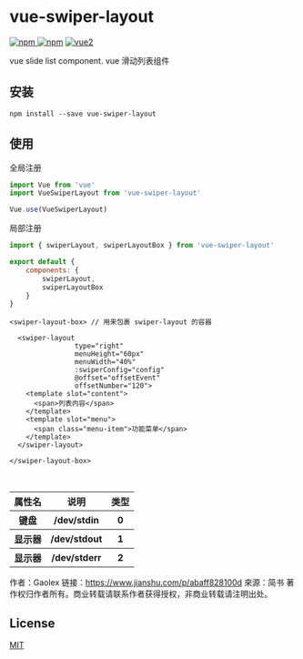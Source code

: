 # vue-swiper-layout

[![npm](https://img.shields.io/npm/v/vue-swiper-layout.svg) ![npm](https://img.shields.io/npm/dm/vue-swiper-layout.svg)](https://www.npmjs.com/package/vue-swiper-layout)
[![vue2](https://img.shields.io/badge/vue-2.x-brightgreen.svg)](https://vuejs.org/)

vue slide list component. vue 滑动列表组件


## 安装

```
npm install --save vue-swiper-layout
```

## 使用

全局注册  

```javascript
import Vue from 'vue'
import VueSwiperLayout from 'vue-swiper-layout'

Vue.use(VueSwiperLayout)
```

局部注册

```javascript
import { swiperLayout, swiperLayoutBox } from 'vue-swiper-layout'

export default {
    components: {
        swiperLayout,
        swiperLayoutBox
    }
}

```

```vue
<swiper-layout-box> // 用来包裹 swiper-layout 的容器
    
  <swiper-layout
                type="right" 
                menuHeight="60px" 
                menuWidth="40%"
                :swiperConfig="config"
                @offset="offsetEvent"
                offsetNumber="120">
    <template slot="content">
      <span>列表内容</span>
    </template>
    <template slot="menu">
      <span class="menu-item">功能菜单</span>
    </template>
  </swiper-layout>
    
</swiper-layout-box>
```
<table>
    <tr>
        <th>属性名</th>
        <th>说明</th>
        <th>类型</th>
    </tr>
    <tr>
        <th>键盘</th>
        <th>/dev/stdin</th>
        <th>0</th>
    </tr>
    <tr>
        <th>显示器</th>
        <th>/dev/stdout</th>
        <th>1</th>
    </tr>
    <tr>
        <th>显示器</th>
        <th>/dev/stderr</th>
        <th>2</th>
    </tr>
</table>

作者：Gaolex
链接：https://www.jianshu.com/p/abaff828100d
來源：简书
著作权归作者所有。商业转载请联系作者获得授权，非商业转载请注明出处。


## License

[MIT](http://opensource.org/licenses/MIT)
